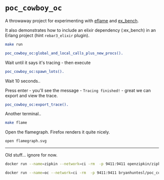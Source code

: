# `poc_cowboy_oc`

A throwaway project for experimenting with [eflame](https://github.com/bryanhuntesl/poc_cowboy_oc) and [ex_bench](https://github.com/bryanhuntesl/ex_bench).

It also demonstrates how to include an elixir dependency (:ex_bench) in an Erlang project (hint `rebar3_elixir` plugin). 

```bash
make run
```

```erlang
poc_cowboy_oc:global_and_local_calls_plus_new_procs().
```

Wait until it says it's tracing - then execute

```erlang
poc_cowboy_oc:spawn_lots().
```

Wait 10 seconds..

Press enter - you'll see the message - `Tracing finished!` - great we can export and view the trace.

```erlang
poc_cowboy_oc:export_trace().
```

Another terminal..

```bash
make flame
```

Open the flamegraph. Firefox renders it quite nicely.

```bash
open flamegraph.svg
```

----

Old stuff... ignore for now.

```bash
docker run --name=zipkin --network=ci -rm  -p 9411:9411 openzipkin/zipkin
```

```bash
docker run --name=oc --network=ci -rm  -p 9411:9411 bryanhuntesl/poc_cowboy_oc:latest foreground
```

